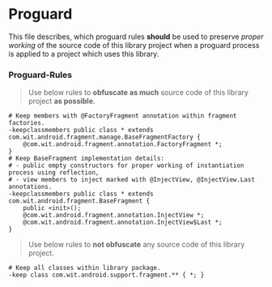 Proguard
===============

This file describes, which proguard rules **should** be used to preserve *proper working* of the
source code of this library project when a proguard process is applied to a project which uses this 
library.

### Proguard-Rules ###

> Use below rules to **obfuscate as much** source code of this library project **as possible**.

    # Keep members with @FactoryFragment annotation within fragment factories.
    -keepclassmembers public class * extends com.wit.android.fragment.manage.BaseFragmentFactory {
        @com.wit.android.fragment.annotation.FactoryFragment *;
    }
    # Keep BaseFragment implementation details:
    # - public empty constructors for proper working of instantiation process using reflection,
    # - view members to inject marked with @InjectView, @InjectView.Last annotations.
    -keepclassmembers public class * extends com.wit.android.fragment.BaseFragment {
        public <init>();
        @com.wit.android.fragment.annotation.InjectView *;
        @com.wit.android.fragment.annotation.InjectView$Last *;
    }

> Use below rules to **not obfuscate** any source code of this library project.

    # Keep all classes within library package.
    -keep class com.wit.android.support.fragment.** { *; }
